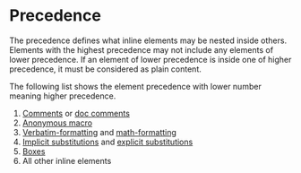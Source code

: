 # Precedence

The precedence defines what inline elements may be nested inside others.
Elements with the highest precedence may not include any elements of lower precedence. If an element of lower precedence is inside one of higher precedence, it must be considered as plain content.

The following list shows the element precedence with lower number meaning higher precedence.

1. [Comments](/markup/inlines/comments.md) or [doc comments](/markup/logic/doc-comments.md)
2. [Anonymous macro](/markup/logic/macros/builtins/statements/anonymous-macro.md)
3. [Verbatim-formatting](/markup/inlines/formattings.md#verbatim) and [math-formatting](/markup/inlines/formattings.md#math)
4. [Implicit substitutions](/markup/inlines/implicit-substitutions/README.md) and [explicit substitutions](/markup/inlines/explicit-substitutions/README.md)
5. [Boxes](/markup/inlines/boxes/README.md)
6. All other inline elements
